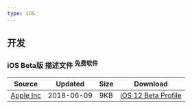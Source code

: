 ```yaml
---
type: iOS
---
```


## <i class="fa fa-flask"></i>开发

### iOS Beta版 描述文件 <sup data-p="green">免费软件</sup>

| Source | Updated | Size | Download |
| ------ | ------- | -------- | -------- |
| <div class="safe apple">[Apple Inc][apple]</div> | 2018-06-09 | 9KB | [iOS 12 Beta Profile][ios12beta] |


[apple]: https://developer.apple.com/download/

[ios12beta]: https://github.com/xaoxuu/assets/releases/download/iOS12/iOS_12_Beta_Profile.mobileconfig
